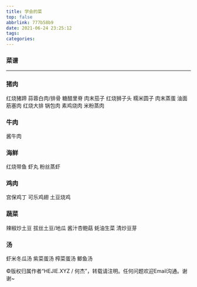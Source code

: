 ```yaml
---
title: 学会的菜
top: false
abbrlink: 777b58b9
date: 2021-06-24 23:25:12
tags:
categories:
---
```


### 菜谱

<!-- more -->

---

### 猪肉

红烧猪蹄
蒜蓉白肉/排骨
糖醋里脊
肉末茄子
红烧狮子头
糯米圆子
肉末蒸蛋
油面筋塞肉
红烧大排
锅包肉
素鸡烧肉
米粉蒸肉

### 牛肉

酱牛肉

### 海鲜

红烧带鱼
虾丸
粉丝蒸虾

### 鸡肉

宫保鸡丁
可乐鸡翅
土豆烧鸡

### 蔬菜

辣椒炒土豆
拔丝土豆/地瓜
酱汁杏鲍菇
蚝油生菜
清炒豆芽

### 汤
虾米冬瓜汤
紫菜蛋汤
榨菜蛋汤
鲫鱼汤

©版权归属作者“HEJIE.XYZ / 何杰”，转载请注明。任何问题欢迎Email沟通。谢谢~
